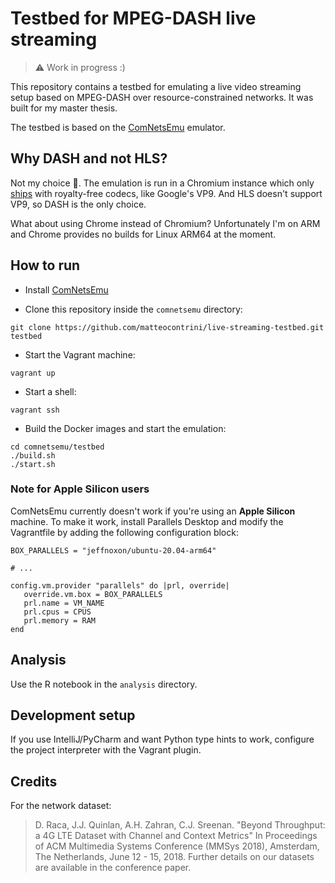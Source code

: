 # Testbed for MPEG-DASH live streaming

>⚠️ Work in progress :)

This repository contains a testbed for emulating a live video streaming setup based on MPEG-DASH over resource-constrained networks. It was built for my master thesis.

The testbed is based on the [ComNetsEmu](https://github.com/stevelorenz/comnetsemu) emulator.

## Why DASH and not HLS?

Not my choice 🥹. The emulation is run in a Chromium instance which only [ships](https://www.chromium.org/audio-video/) with royalty-free codecs, like Google's VP9. And HLS doesn't support VP9, so DASH is the only choice.

What about using Chrome instead of Chromium? Unfortunately I'm on ARM and Chrome provides no builds for Linux ARM64 at the moment.

## How to run

- Install [ComNetsEmu](https://github.com/stevelorenz/comnetsemu)

- Clone this repository inside the `comnetsemu` directory:

```shell
git clone https://github.com/matteocontrini/live-streaming-testbed.git testbed
```

- Start the Vagrant machine:

```shell
vagrant up
```

- Start a shell:

```shell
vagrant ssh
```

- Build the Docker images and start the emulation:

```shell
cd comnetsemu/testbed
./build.sh
./start.sh
```

### Note for Apple Silicon users

ComNetsEmu currently doesn't work if you're using an **Apple Silicon** machine. To make it work, install Parallels Desktop and modify the Vagrantfile by adding the following configuration block:

```
BOX_PARALLELS = "jeffnoxon/ubuntu-20.04-arm64"

# ...

config.vm.provider "parallels" do |prl, override|
   override.vm.box = BOX_PARALLELS
   prl.name = VM_NAME
   prl.cpus = CPUS
   prl.memory = RAM
end
```

## Analysis

Use the R notebook in the `analysis` directory. 

## Development setup

If you use IntelliJ/PyCharm and want Python type hints to work, configure the project interpreter with the Vagrant plugin.

## Credits

For the network dataset:

>D. Raca, J.J. Quinlan, A.H. Zahran, C.J. Sreenan. "Beyond Throughput: a 4G LTE Dataset with Channel and Context Metrics" In Proceedings of ACM Multimedia Systems Conference (MMSys 2018), Amsterdam, The Netherlands, June 12 - 15, 2018.  Further details on our datasets are available in the conference paper. 
